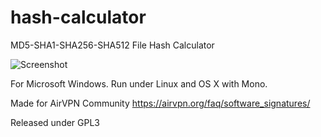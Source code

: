 hash-calculator
===============

MD5-SHA1-SHA256-SHA512 File Hash Calculator

![Screenshot](http://www.clodo.it/host/images/8150ddad8692552a94e5c96eedef7024101309b6.png)

For Microsoft Windows. Run under Linux and OS X with Mono.

Made for AirVPN Community
https://airvpn.org/faq/software_signatures/

Released under GPL3
